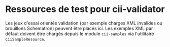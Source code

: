 # Ressources de test pour cii-validator

Les jeux d'essai orientés validation (par exemple charges XML invalides ou brouillons Schematron)
peuvent être placés ici. Les exemples XML par défaut doivent être chargés depuis le module
`cii-samples` via l'utilitaire `CiiSampleResource`.
